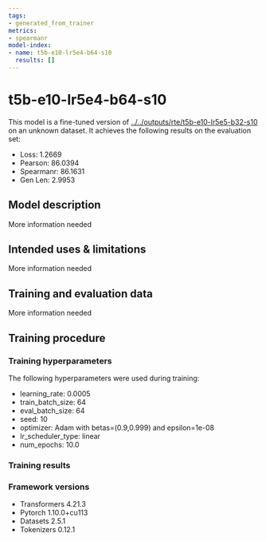 ```yaml
---
tags:
- generated_from_trainer
metrics:
- spearmanr
model-index:
- name: t5b-e10-lr5e4-b64-s10
  results: []
---
```


<!-- This model card has been generated automatically according to the information the Trainer had access to. You
should probably proofread and complete it, then remove this comment. -->

# t5b-e10-lr5e4-b64-s10

This model is a fine-tuned version of [../../outputs/rte/t5b-e10-lr5e5-b32-s10](https://huggingface.co/../../outputs/rte/t5b-e10-lr5e5-b32-s10) on an unknown dataset.
It achieves the following results on the evaluation set:
- Loss: 1.2669
- Pearson: 86.0394
- Spearmanr: 86.1631
- Gen Len: 2.9953

## Model description

More information needed

## Intended uses & limitations

More information needed

## Training and evaluation data

More information needed

## Training procedure

### Training hyperparameters

The following hyperparameters were used during training:
- learning_rate: 0.0005
- train_batch_size: 64
- eval_batch_size: 64
- seed: 10
- optimizer: Adam with betas=(0.9,0.999) and epsilon=1e-08
- lr_scheduler_type: linear
- num_epochs: 10.0

### Training results



### Framework versions

- Transformers 4.21.3
- Pytorch 1.10.0+cu113
- Datasets 2.5.1
- Tokenizers 0.12.1
